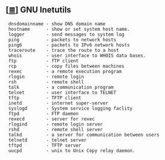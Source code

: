 <!--
File          : gnu-inetutils.md

Created       : Wed 18 Nov 2015 21:20:07
Last Modified : Sat 21 Nov 2015 20:41:51
Maintainer    : sharlatan
-->

[[≣](../README.md#Index "Index")]
GNU Inetutils
-------------

     dnsdomainname - show DNS domain name
     hostname      - show or set system host name.
     logger        - send messages to system log
     ping          - packets to network hosts
     ping6         - packets to IPv6 network hosts
     traceroute    - trace the route to a host
     whois         - user interface to WHOIS data bases.
     ftp           - fTP client
     rcp           - copy files between machines
     rexec         - a remote execution program
     rlogin        - remote login
     rsh           - remote shell
     talk          - a communication program
     telnet        - user interface to TELNET
     tftp          - TFTP client
     inetd         - internet super-server
     syslogd       - System service logging faclity
     ftpd          - FTP daemon
     rexecd        - server for rexec
     rlogind       - remote login server
     rshd          - remote shell server
     talkd         - a server for communication between users
     telnetd       - telnet server
     tftpd         - TFTP server
     uucpd         - unix to Unix Copy relay daemon.
